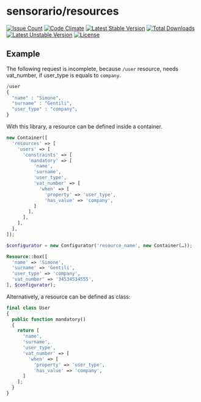 # sensorario/resources

[![Issue Count](https://codeclimate.com/github/sensorario/resources/badges/issue_count.svg)](https://codeclimate.com/github/sensorario/resources) [![Code Climate](https://codeclimate.com/github/sensorario/resources/badges/gpa.svg)](https://codeclimate.com/github/sensorario/resources) [![Latest Stable Version](https://poser.pugx.org/sensorario/resources/v/stable)](https://packagist.org/packages/sensorario/resources) [![Total Downloads](https://poser.pugx.org/sensorario/resources/downloads)](https://packagist.org/packages/sensorario/resources) [![Latest Unstable Version](https://poser.pugx.org/sensorario/resources/v/unstable)](https://packagist.org/packages/sensorario/resources) [![License](https://poser.pugx.org/sensorario/resources/license)](https://packagist.org/packages/sensorario/resources)

## Example

The following request is incomplete, because `/user` resource, needs vat_number, if user_type is equals to `company`.

```php
/user
{
  "name" : "Simone",
  "surname" : "Gentili",
  "user_type" : "company",
}
```

With this library, a resource can be defined inside a container.

```php
new Container([
  'resources' => [
    'users' => [
      'constraints' => [
        'mandatory' => [
          'name',
          'surname',
          'user_type',
          'vat_number' => [
            'when' => [
              'property' => 'user_type',
              'has_value' => 'company',
          ]
        ],
      ],
    ],
  ],
]);
```

```php
$configurator = new Configurator('resource_name', new Container(…));

Resource::box([
  'name' => 'Simone',
  'surname' => 'Gentili',
  'user_type' => 'company',
  'vat_number' => '34534534555',
], $configurator);
```

Alternatively, a resource can be defined as class:

```php
final class User
{
  public function mandatory()
  {
    return [
      'name',
      'surname',
      'user_type',
      'vat_number' => [
        'when' => [
          'property' => 'user_type',
          'has_value' => 'company',
      ]
    ];
  }
}
```
